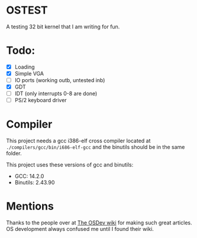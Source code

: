 # OSTEST
A testing 32 bit kernel that I am writing for fun.

# Todo:
 - [X] Loading
 - [X] Simple VGA
 - [ ] IO ports (working outb, untested inb)
 - [X] GDT
 - [ ] IDT (only interrupts 0-8 are done)
 - [ ] PS/2 keyboard driver

# Compiler
This project needs a gcc i386-elf cross compiler located at `./compilers/gcc/bin/i686-elf-gcc` and the binutils should be in the same folder.  

This project uses these versions of gcc and binutils:

 * GCC: 14.2.0
 * Binutils: 2.43.90


# Mentions
Thanks to the people over at [The OSDev wiki](https://wiki.osdev.org/Expanded_Main_Page) for making such great articles. OS development always confused me until I found their wiki.
